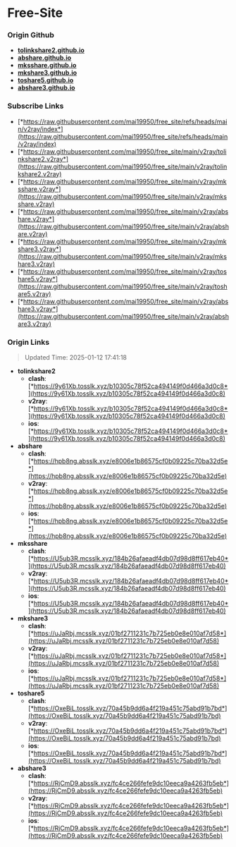 # Free-Site

### Origin Github

- [**tolinkshare2.github.io**](https://github.com/tolinkshare2/tolinkshare2.github.io)
- [**abshare.github.io**](https://github.com/abshare/abshare.github.io)
- [**mksshare.github.io**](https://github.com/mksshare/mksshare.github.io)
- [**mkshare3.github.io**](https://github.com/mkshare3/mkshare3.github.io)
- [**toshare5.github.io**](https://github.com/toshare5/toshare5.github.io)
- [**abshare3.github.io**](https://github.com/abshare3/abshare3.github.io)

### Subscribe Links

- [*https://raw.githubusercontent.com/mai19950/free_site/refs/heads/main/v2ray/index*](https://raw.githubusercontent.com/mai19950/free_site/refs/heads/main/v2ray/index)
- [*https://raw.githubusercontent.com/mai19950/free_site/main/v2ray/tolinkshare2.v2ray*](https://raw.githubusercontent.com/mai19950/free_site/main/v2ray/tolinkshare2.v2ray)
- [*https://raw.githubusercontent.com/mai19950/free_site/main/v2ray/mksshare.v2ray*](https://raw.githubusercontent.com/mai19950/free_site/main/v2ray/mksshare.v2ray)
- [*https://raw.githubusercontent.com/mai19950/free_site/main/v2ray/abshare.v2ray*](https://raw.githubusercontent.com/mai19950/free_site/main/v2ray/abshare.v2ray)
- [*https://raw.githubusercontent.com/mai19950/free_site/main/v2ray/mkshare3.v2ray*](https://raw.githubusercontent.com/mai19950/free_site/main/v2ray/mkshare3.v2ray)
- [*https://raw.githubusercontent.com/mai19950/free_site/main/v2ray/toshare5.v2ray*](https://raw.githubusercontent.com/mai19950/free_site/main/v2ray/toshare5.v2ray)
- [*https://raw.githubusercontent.com/mai19950/free_site/main/v2ray/abshare3.v2ray*](https://raw.githubusercontent.com/mai19950/free_site/main/v2ray/abshare3.v2ray)

### Origin Links

> Updated Time: 2025-01-12 17:41:18

- **tolinkshare2**
  - **clash**: [*https://9y61Xb.tosslk.xyz/b10305c78f52ca494149f0d466a3d0c8*](https://9y61Xb.tosslk.xyz/b10305c78f52ca494149f0d466a3d0c8)
  - **v2ray**: [*https://9y61Xb.tosslk.xyz/b10305c78f52ca494149f0d466a3d0c8*](https://9y61Xb.tosslk.xyz/b10305c78f52ca494149f0d466a3d0c8)
  - **ios**: [*https://9y61Xb.tosslk.xyz/b10305c78f52ca494149f0d466a3d0c8*](https://9y61Xb.tosslk.xyz/b10305c78f52ca494149f0d466a3d0c8)
- **abshare**
  - **clash**: [*https://hpb8ng.absslk.xyz/e8006e1b86575cf0b09225c70ba32d5e*](https://hpb8ng.absslk.xyz/e8006e1b86575cf0b09225c70ba32d5e)
  - **v2ray**: [*https://hpb8ng.absslk.xyz/e8006e1b86575cf0b09225c70ba32d5e*](https://hpb8ng.absslk.xyz/e8006e1b86575cf0b09225c70ba32d5e)
  - **ios**: [*https://hpb8ng.absslk.xyz/e8006e1b86575cf0b09225c70ba32d5e*](https://hpb8ng.absslk.xyz/e8006e1b86575cf0b09225c70ba32d5e)
- **mksshare**
  - **clash**: [*https://U5ub3R.mcsslk.xyz/184b26afaeadf4db07d98d8ff617eb40*](https://U5ub3R.mcsslk.xyz/184b26afaeadf4db07d98d8ff617eb40)
  - **v2ray**: [*https://U5ub3R.mcsslk.xyz/184b26afaeadf4db07d98d8ff617eb40*](https://U5ub3R.mcsslk.xyz/184b26afaeadf4db07d98d8ff617eb40)
  - **ios**: [*https://U5ub3R.mcsslk.xyz/184b26afaeadf4db07d98d8ff617eb40*](https://U5ub3R.mcsslk.xyz/184b26afaeadf4db07d98d8ff617eb40)
- **mkshare3**
  - **clash**: [*https://uJaRbj.mcsslk.xyz/01bf2711231c7b725eb0e8e010af7d58*](https://uJaRbj.mcsslk.xyz/01bf2711231c7b725eb0e8e010af7d58)
  - **v2ray**: [*https://uJaRbj.mcsslk.xyz/01bf2711231c7b725eb0e8e010af7d58*](https://uJaRbj.mcsslk.xyz/01bf2711231c7b725eb0e8e010af7d58)
  - **ios**: [*https://uJaRbj.mcsslk.xyz/01bf2711231c7b725eb0e8e010af7d58*](https://uJaRbj.mcsslk.xyz/01bf2711231c7b725eb0e8e010af7d58)
- **toshare5**
  - **clash**: [*https://OxeBiL.tosslk.xyz/70a45b9dd6a4f219a451c75abd91b7bd*](https://OxeBiL.tosslk.xyz/70a45b9dd6a4f219a451c75abd91b7bd)
  - **v2ray**: [*https://OxeBiL.tosslk.xyz/70a45b9dd6a4f219a451c75abd91b7bd*](https://OxeBiL.tosslk.xyz/70a45b9dd6a4f219a451c75abd91b7bd)
  - **ios**: [*https://OxeBiL.tosslk.xyz/70a45b9dd6a4f219a451c75abd91b7bd*](https://OxeBiL.tosslk.xyz/70a45b9dd6a4f219a451c75abd91b7bd)
- **abshare3**
  - **clash**: [*https://RjCmD9.absslk.xyz/fc4ce266fefe9dc10eeca9a4263fb5eb*](https://RjCmD9.absslk.xyz/fc4ce266fefe9dc10eeca9a4263fb5eb)
  - **v2ray**: [*https://RjCmD9.absslk.xyz/fc4ce266fefe9dc10eeca9a4263fb5eb*](https://RjCmD9.absslk.xyz/fc4ce266fefe9dc10eeca9a4263fb5eb)
  - **ios**: [*https://RjCmD9.absslk.xyz/fc4ce266fefe9dc10eeca9a4263fb5eb*](https://RjCmD9.absslk.xyz/fc4ce266fefe9dc10eeca9a4263fb5eb)

